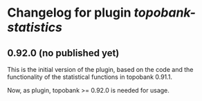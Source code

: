 # Changelog for plugin *topobank-statistics*

## 0.92.0 (no published yet)

This is the initial version of the plugin, based on
the code and the functionality of the statistical
functions in topobank 0.91.1.

Now, as plugin, topobank >= 0.92.0 is needed for usage.
